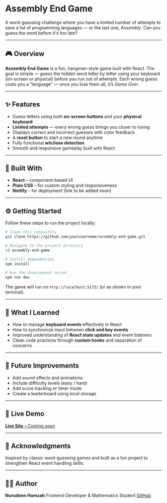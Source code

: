 # Assembly End Game

A word-guessing challenge where you have a limited number of attempts to save a list of programming languages — or the last one, *Assembly*. Can you guess the word before it's too late?

---

## 🎮 Overview

**Assembly End Game** is a fun, hangman-style game built with React.
The goal is simple — guess the hidden word letter by letter using your keyboard (on-screen or physical) before you run out of attempts.
Each wrong guess costs you a “language” — once you lose them all, it’s *Game Over*.

---

## ✨ Features

* Guess letters using both **on-screen buttons** and your **physical keyboard**
* **Limited attempts** — every wrong guess brings you closer to losing
* Displays correct and incorrect guesses with color feedback
* A **reset button** to start a new round anytime
* Fully functional **win/lose detection**
* Smooth and responsive gameplay built with React

---

## 🧰 Built With

* **React** – component-based UI
* **Plain CSS** – for custom styling and responsiveness
* **Netlify** – for deployment (link to be added soon)

---

## ⚙️ Getting Started

Follow these steps to run the project locally:

```bash
# Clone this repository
git clone https://github.com/yourusername/assembly-end-game.git

# Navigate to the project directory
cd assembly-end-game

# Install dependencies
npm install

# Run the development server
npm run dev
```

The game will run on `http://localhost:5173/` (or as shown in your terminal).

---

## 🧠 What I Learned

* How to manage **keyboard events** effectively in React
* How to synchronize input between **click and key events**
* Improved understanding of **React state updates** and event listeners
* Clean code practices through **custom hooks** and separation of concerns

---

## 🚀 Future Improvements

* Add sound effects and animations
* Include difficulty levels (easy / hard)
* Add score tracking or timer mode
* Create a leaderboard using local storage

---

## 🔗 Live Demo

[**Live Site** – Coming soon](#)

---

## 🙌 Acknowledgments

Inspired by classic word-guessing games and built as a fun project to strengthen React event handling skills.

---

## 🧑‍💻 Author

**Nurudeen Hamzah**
Frontend Developer & Mathematics Student
[GitHub](https://github.com/yourusername)
